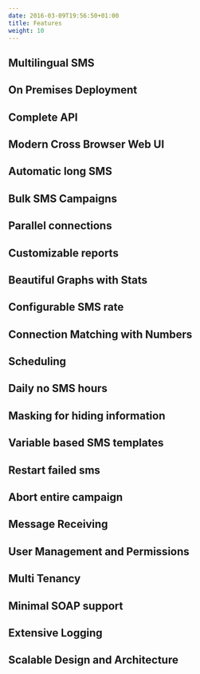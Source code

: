 ```yaml
---
date: 2016-03-09T19:56:50+01:00
title: Features
weight: 10
---
```



## Multilingual SMS

## On Premises Deployment

## Complete API

## Modern Cross Browser Web UI

## Automatic long SMS

## Bulk SMS Campaigns

## Parallel connections

## Customizable reports

## Beautiful Graphs with Stats

## Configurable SMS rate

## Connection Matching with Numbers

## Scheduling

## Daily no SMS hours

## Masking for hiding information

## Variable based SMS templates

## Restart failed sms

## Abort entire campaign

## Message Receiving

## User Management and Permissions

## Multi Tenancy

## Minimal SOAP support

## Extensive Logging

## Scalable Design and Architecture
